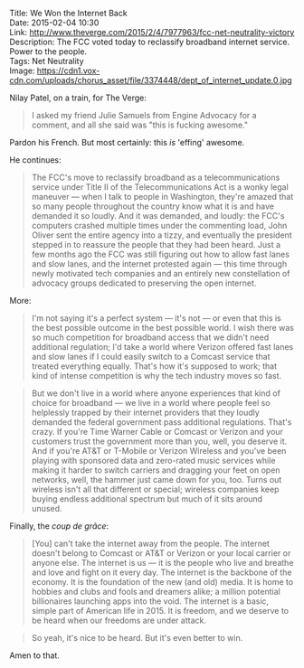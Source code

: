 Title: We Won the Internet Back  
Date: 2015-02-04 10:30  
Link: http://www.theverge.com/2015/2/4/7977963/fcc-net-neutrality-victory  
Description: The FCC voted today to reclassify broadband internet service. Power to the people.  
Tags: Net Neutrality  
Image: https://cdn1.vox-cdn.com/uploads/chorus_asset/file/3374448/dept_of_internet_update.0.jpg  

Nilay Patel, on a train, for The Verge:

> I asked my friend Julie Samuels from Engine Advocacy for a comment, and all she said was "this is fucking awesome."

Pardon his French. But most certainly: this *is* 'effing' awesome. 

He continues:

> The FCC's move to reclassify broadband as a telecommunications service under Title II of the Telecommunications Act is a wonky legal maneuver — when I talk to people in Washington, they're amazed that so many people throughout the country know what it is and have demanded it so loudly. And it was demanded, and loudly: the FCC's computers crashed multiple times under the commenting load, John Oliver sent the entire agency into a tizzy, and eventually the president stepped in to reassure the people that they had been heard. Just a few months ago the FCC was still figuring out how to allow fast lanes and slow lanes, and the internet protested again — this time through newly motivated tech companies and an entirely new constellation of advocacy groups dedicated to preserving the open internet.

More:

> I'm not saying it's a perfect system — it's not — or even that this is the best possible outcome in the best possible world. I wish there was so much competition for broadband access that we didn't need additional regulation; I'd take a world where Verizon offered fast lanes and slow lanes if I could easily switch to a Comcast service that treated everything equally. That's how it's supposed to work; that kind of intense competition is why the tech industry moves so fast.

> But we don't live in a world where anyone experiences that kind of choice for broadband — we live in a world where people feel so helplessly trapped by their internet providers that they loudly demanded the federal government pass additional regulations. That's crazy. If you're Time Warner Cable or Comcast or Verizon and your customers trust the government more than you, well, you deserve it. And if you're AT&T or T-Mobile or Verizon Wireless and you've been playing with sponsored data and zero-rated music services while making it harder to switch carriers and dragging your feet on open networks, well, the hammer just came down for you, too. Turns out wireless isn't all that different or special; wireless companies keep buying endless additional spectrum but much of it sits around unused.

Finally, the *coup de grâce*:

> [You] can't take the internet away from the people. The internet doesn't belong to Comcast or AT&T or Verizon or your local carrier or anyone else. The internet is us — it is the people who live and breathe and love and fight on it every day. The internet is the backbone of the economy. It is the foundation of the new (and old) media. It is home to hobbies and clubs and fools and dreamers alike; a million potential billionaires launching apps into the void. The internet is a basic, simple part of American life in 2015. It is freedom, and we deserve to be heard when our freedoms are under attack.

> So yeah, it's nice to be heard. But it's even better to win.

Amen to that. 